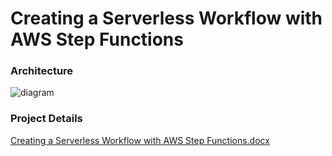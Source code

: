 # Creating a Serverless Workflow with AWS Step Functions
### Architecture 
![diagram](https://github.com/user-attachments/assets/7dbebc0e-17d8-491a-8387-69af9dd20ef7)

### Project Details
[Creating a Serverless Workflow with AWS Step Functions.docx](https://github.com/user-attachments/files/20364351/Creating.a.Serverless.Workflow.with.AWS.Step.Functions.docx)
